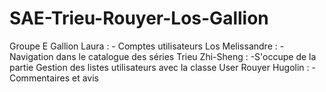 # SAE-Trieu-Rouyer-Los-Gallion

Groupe E 
Gallion Laura :
    - Comptes utilisateurs
Los Melissandre :
    -   Navigation dans le catalogue des séries
Trieu Zhi-Sheng : 
    -S'occupe de la partie Gestion des listes utilisateurs avec la classe User
Rouyer Hugolin :
    - Commentaires et avis
